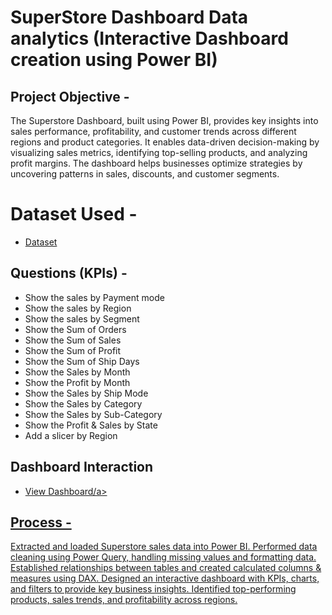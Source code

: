 # SuperStore Dashboard Data analytics (Interactive Dashboard creation using Power BI)
## Project Objective -
The Superstore Dashboard, built using Power BI, provides key insights into sales performance, profitability, and customer trends across different regions and product categories. It enables data-driven decision-making by visualizing sales metrics, identifying top-selling products, and analyzing profit margins. The dashboard helps businesses optimize strategies by uncovering patterns in sales, discounts, and customer segments.

# Dataset Used -
- <a href="https://github.com/nehaS785/SuperStore_Dashboard_PowerBI/blob/main/SuperStore%20Sales%20DataSet.xlsx">Dataset<a>

## Questions  (KPIs) -
- Show the sales by Payment mode
- Show the sales by Region
- Show the sales by Segment
- Show the Sum of Orders
- Show the Sum of Sales
- Show the Sum of Profit
- Show the Sum of Ship Days
- Show the Sales by Month
- Show the Profit by Month
- Show the Sales by Ship Mode
- Show the Sales by Category
- Show the Sales by Sub-Category
- Show the Profit & Sales by State
- Add a slicer by Region

## Dashboard Interaction
- <a href="https://github.com/nehaS785/SuperStore_Dashboard_PowerBI/blob/main/SuperStore%20Project.pbix">View Dashboard/a>

## Process -
Extracted and loaded Superstore sales data into Power BI. Performed data cleaning using Power Query, handling missing values and formatting data. Established relationships between tables and created calculated columns & measures using DAX. Designed an interactive dashboard with KPIs, charts, and filters to provide key business insights. Identified top-performing products, sales trends, and profitability across regions.




